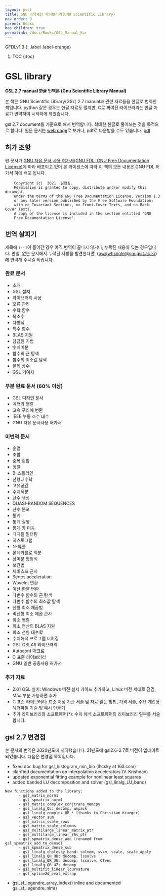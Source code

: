 ```yaml
---
layout: post
title: GNU 과학계산 라이브러리(GNU Scientific Library)
nav_order: 9
parent: Books
has_children: true
permalink: /docs/Books/GSL_Manual_Kor
---
```


GFDLv1.3
{: .label .label-orange}

1. TOC
{:toc}

# GSL library

**GSL 2.7 manual 한글 번역본 (Gnu Scientific Library Manual)**

본 책은 GNU Scientific Library(GSL) 2.7 manual과 관련 자료들을 한글로 번역한 책입니다. python 같은 경우는 한글 자료도 많지만, C로 짜여진 라이브러리는 한글 자료가 빈약하여 시작하게 되었습니다.

gsl 2.7 document를 기준으로 해서 번역합니다. 최대한 한글로 풀어쓰는 것을 목적으로 합니다. 원문 문서는 [web page](https://www.gnu.org/software/gsl/doc/html/index.html)로 보거나, pdf로 다운받을 수도 있습니다. [pdf](https://www.gnu.org/software/gsl/doc/latex/gsl-ref.pdf)


## 허가 조항

원 문서가 [GNU 자유 문서 사용 허가서(GNU FDL: GNU Free Documentation License)](https://www.gnu.org/licenses/fdl-1.3.html)에 따라 배포되고 있어 본 라이센스에 따라 이 책의 모든 내용은 GNU FDL 허가서 하에 배포 됩니다.

```
    Copyright (c)  2021  김현성.
    Permission is granted to copy, distribute and/or modify this document
    under the terms of the GNU Free Documentation License, Version 1.3
    or any later version published by the Free Software Foundation;
    with no Invariant Sections, no Front-Cover Texts, and no Back-Cover Texts.
    A copy of the license is included in the section entitled "GNU
    Free Documentation License".
```

## 번역 살피기

제목에 `[--]`이 들어간 경우 아직 번역이 끝나지 않거나, 누락된 내용이 있는 경우입니다. 만일, 없는 문서에서 누락된 사항을 발견한다면, (qwqwhsnote@gm.gist.ac.kr)에 연락해 주시길 바랍니다. 

### 완료 문서

* 소개
* GSL 설치
* 라이브러리 사용
* 오류 관리
* 수학 함수
* 복소수
* 다항식
* 특수 함수
* BLAS 지원
* 담금질 기법
* 수치미분
* 함수의 근 탐색
* 함수의 최소값 탐색
* 물리 상수
* GSL 기여자


### 부분 완료 문서 (60% 이상)

* GSL 디자인 문서
* 벡터와 행렬
* 고속 푸리에 변환
* IEEE 부동 소수 대수
* GNU 자유 문서사용 허가서

### 미번역 문서

* 순열
* 조합
* 중복 집합
* 정렬
* B-스플라인
* 선형대수학
* 고유공간
* 수치적분
* 난수 생성
* QUASI-RANDOM SEQUENCES
* 난수 분포
* 통계
* 통계 실행
* 통계 창 이동
* 디지털 필터링
* 히스토그램
* N-튜플
* 몬테카를로 적분
* 상미분 방정식
* 보간법
* 체비쇼프 근사
* Series acceleration
* Wavelet 변환
* 이산 한켈 변환
* 다변수 함수의 근 탐색
* 다변수 함수의 최소값 탐색
* 선형 최소 제곱법
* 비선형 최소 제곱 근사
* 희소 행렬
* 희소 연산의 BLAS 지원
* 희소 선형 대수학
* 수치해석 프로그램 디버깅
* GSL CBLAS 라이브러리
* Autoconf 매크로
* C 표준 라이브러리
* GNU 일반 공중사용 허가서

### 추가 자료

- 2.01  GSL 설치: Windows 버전 설치 가이드 추가하고, Linux 버전 제대로 점검, Mac 부분 가능하면 추가
-  C 표준 라이브러리: 표준 지정 기관 서술 및 자료 얻는 방법, 가격 서술, 주요 계산용 헤더파일 기술 및 예시 만들기
-  추가 라이브러리와 소프트웨어(*): 수치 해석 소프트웨어와 라이브러리 일부를 서술합니다.


##  gsl 2.7 변경점

본 문서의 번역은 2020년도에 시작했습니다. 21년도에 gsl2.6-2.7로 버전이 업데이트 되었습니다. 다음은 변경점 목록입니다.

* fixed doc bug for gsl_histogram_min_bin (lhcsky at 163.com)
* clarified documentation on interpolation accelerators (V. Krishnan)
* updated exponential fitting example for nonlinear least squares
* added banded LU decomposition and solver (gsl_linalg_LU_band)

```
New functions added to the library:
      - gsl_matrix_norm1
      - gsl_spmatrix_norm1
      - gsl_matrix_complex_conjtrans_memcpy
      - gsl_linalg_QL: decomp, unpack
      - gsl_linalg_complex_QR_* (thanks to Christian Krueger)
      - gsl_vector_sum
      - gsl_matrix_scale_rows
      - gsl_matrix_scale_columns
      - gsl_multilarge_linear_matrix_ptr
      - gsl_multilarge_linear_rhs_ptr
      - gsl_spmatrix_dense_add (renamed from gsl_spmatrix_add_to_dense)
      - gsl_spmatrix_dense_sub
      - gsl_linalg_cholesky_band: solvem, svxm, scale, scale_apply
      - gsl_linalg_QR_UD: decomp, lssolve
      - gsl_linalg_QR_UU: decomp, lssolve, QTvec
      - gsl_linalg_QR_UZ: decomp
      - gsl_multifit_linear_lcurvature
      - gsl_spline2d_eval_extrap
```

* gsl_sf_legendre_array_index() inline and documented
   gsl_sf_legendre_nlm()
